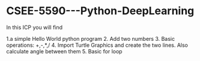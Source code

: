 # CSEE-5590---Python-DeepLearning
In this ICP you will find 

1.a simple  Hello World python program
2. Add two numbers
3. Basic operations: +,-,*,/
4. Import Turtle Graphics and create the two lines. Also calculate angle between them
5. Basic for loop

